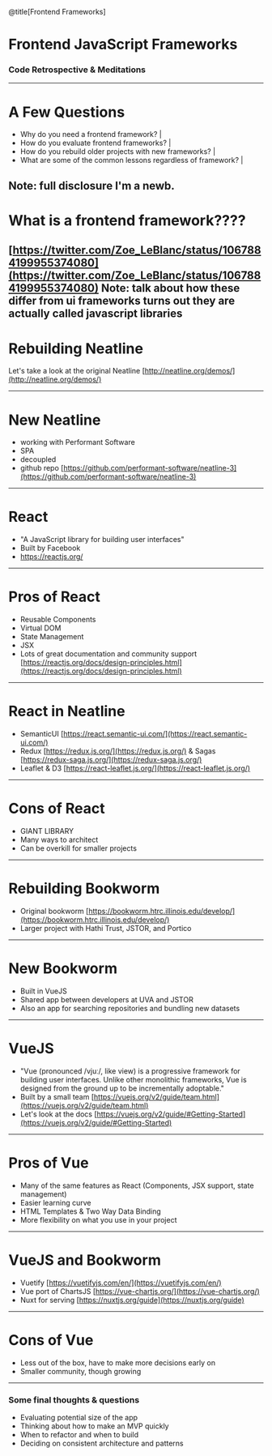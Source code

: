 @title[Frontend Frameworks]
# Frontend JavaScript Frameworks
### Code Retrospective & Meditations

---
# A Few Questions

- Why do you need a frontend framework? |
- How do you evaluate frontend frameworks? |
- How do you rebuild older projects with new frameworks? |
- What are some of the common lessons regardless of framework? |

Note: full disclosure I'm a newb.
---
# What is a frontend framework????
[https://twitter.com/Zoe_LeBlanc/status/1067884199955374080](https://twitter.com/Zoe_LeBlanc/status/1067884199955374080)
Note: talk about how these differ from ui frameworks turns out they are actually called javascript libraries
---
# Rebuilding Neatline

Let's take a look at the original Neatline
[http://neatline.org/demos/](http://neatline.org/demos/)

---
# New Neatline

- working with Performant Software
- SPA
- decoupled
- github repo [https://github.com/performant-software/neatline-3](https://github.com/performant-software/neatline-3)

---
# React

- "A JavaScript library for building user interfaces" 
- Built by Facebook
- https://reactjs.org/

---
# Pros of React

- Reusable Components
- Virtual DOM
- State Management 
- JSX
- Lots of great documentation and community support [https://reactjs.org/docs/design-principles.html](https://reactjs.org/docs/design-principles.html)
---
# React in Neatline

- SemanticUI [https://react.semantic-ui.com/](https://react.semantic-ui.com/)
- Redux [https://redux.js.org/](https://redux.js.org/) & Sagas [https://redux-saga.js.org/](https://redux-saga.js.org/)
- Leaflet & D3 [https://react-leaflet.js.org/](https://react-leaflet.js.org/)

---
# Cons of React

- GIANT LIBRARY
- Many ways to architect
- Can be overkill for smaller projects
---
# Rebuilding Bookworm

- Original bookworm [https://bookworm.htrc.illinois.edu/develop/](https://bookworm.htrc.illinois.edu/develop/)
- Larger project with Hathi Trust, JSTOR, and Portico

---
# New Bookworm

- Built in VueJS
- Shared app between developers at UVA and JSTOR
- Also an app for searching repositories and bundling new datasets

---
# VueJS

- "Vue (pronounced /vjuː/, like view) is a progressive framework for building user interfaces. Unlike other monolithic frameworks, Vue is designed from the ground up to be incrementally adoptable."
- Built by a small team [https://vuejs.org/v2/guide/team.html](https://vuejs.org/v2/guide/team.html)
- Let's look at the docs [https://vuejs.org/v2/guide/#Getting-Started](https://vuejs.org/v2/guide/#Getting-Started)

---
# Pros of Vue

- Many of the same features as React (Components, JSX support, state management)
- Easier learning curve
- HTML Templates & Two Way Data Binding
- More flexibility on what you use in your project

---
# VueJS and Bookworm

- Vuetify [https://vuetifyjs.com/en/](https://vuetifyjs.com/en/)
- Vue port of ChartsJS [https://vue-chartjs.org/](https://vue-chartjs.org/)
- Nuxt for serving [https://nuxtjs.org/guide](https://nuxtjs.org/guide)


--- 
# Cons of Vue

- Less out of the box, have to make more decisions early on
- Smaller community, though growing

---
### Some final thoughts & questions

- Evaluating potential size of the app
- Thinking about how to make an MVP quickly
- When to refactor and when to build
- Deciding on consistent architecture and patterns

